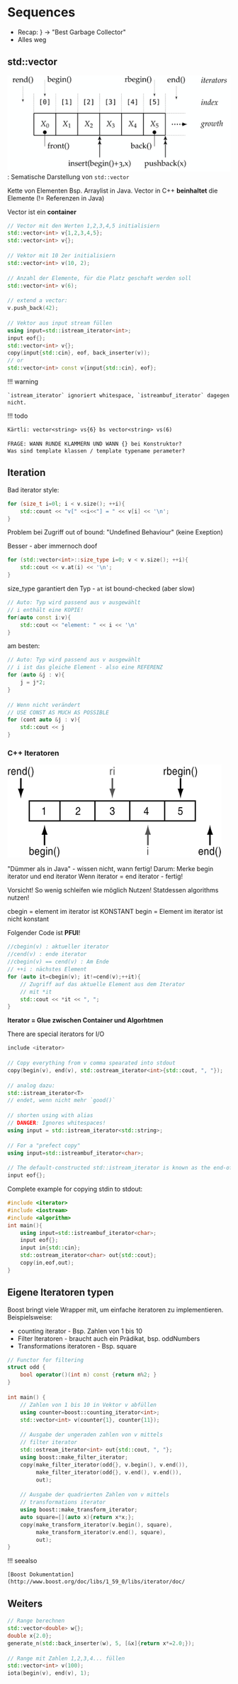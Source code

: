 # Sequences

* Recap: } → "Best Garbage Collector"
* Alles weg

## std::vector

![Sematische Darstellung von std::vector](images/vector.png)
: Sematische Darstellung von `std::vector`

Kette von Elementen Bsp. Arraylist in Java.
Vector in C++ **beinhaltet** die Elemente (!= Referenzen in Java)

Vector ist ein **container**

```c++
// Vector mit den Werten 1,2,3,4,5 initialisiern
std::vector<int> v{1,2,3,4,5};
std::vector<int> v{};

// Vektor mit 10 2er initialisiern
std::vector<int> v(10, 2);

// Anzahl der Elemente, für die Platz geschaft werden soll
std::vector<int> v(6);

// extend a vector:
v.push_back(42);

// Vektor aus input stream füllen
using input=std::istream_iterator<int>;
input eof{};
std::vector<int> v{};
copy(input{std::cin}, eof, back_inserter(v));
// or
std::vector<int> const v{input{std::cin}, eof};
```

!!! warning

    `istream_iterator` ignoriert whitespace, `istreambuf_iterator` dagegen nicht.

!!! todo

    Kärtli: vector<string> vs{6} bs vector<string> vs(6)

    FRAGE: WANN RUNDE KLAMMERN UND WANN {} bei Konstruktor?
    Was sind template klassen / template typename perameter?

## Iteration

Bad iterator style:

```c++
for (size_t i=0l; i < v.size(); ++i){
    std::count << "v[" <<i<<"] = " << v[i] << '\n';
}
```

Problem bei Zugriff out of bound: "Undefined Behaviour" (keine Exeption)

Besser - aber immernoch doof

```c++
for (std::vector<int>::size_type i=0; v < v.size(); ++i){
    std::cout << v.at(i) << '\n';
}
```

size_type garantiert den Typ - `at` ist bound-checked (aber slow)

```c++
// Auto: Typ wird passend aus v ausgewählt
// i enthält eine KOPIE!
for(auto const i:v){
    std::cout << "element: " << i << '\n'
}
```

am besten:

```c++
// Auto: Typ wird passend aus v ausgewählt
// i ist das gleiche Element - also eine REFERENZ
for (auto &j : v){
    j = j*2;
}

// Wenn nicht verändert
// USE CONST AS MUCH AS POSSIBLE
for (cont auto &j : v){
    std::cout << j
}
```

### C++ Iteratoren

![](images/begin_end.png)

"Dümmer als in Java" - wissen nicht, wann fertig!
Darum: Merke begin iterator und end iterator
Wenn iterator = end iterator - fertig!

Vorsicht! So wenig schleifen wie möglich Nutzen!
Statdessen algorithms nutzen!

cbegin = element im iterator ist KONSTANT
begin = Element im iterator ist nicht konstant


Folgender Code ist **PFUI**!

```c++
//cbegin(v) : aktueller iterator
//cend(v) : ende iterator
//cbegin(v) == cend(v) : Am Ende
// ++i : nächstes Element
for (auto it=cbegin(v); it!=cend(v);++it){
    // Zugriff auf das aktuelle Element aus dem Iterator
    // mit *it
    std::cout << *it << ", ";
}
```

**Iterator = Glue zwischen Container und Algorhtmen**

There are special iterators for I/O

```c++
include <iterator>

// Copy everything from v comma spearated into stdout
copy(begin(v), end(v), std::ostream_iterator<int>{std::cout, ", "});

// analog dazu:
std::istream_iterator<T>
// endet, wenn nicht mehr `good()`

// shorten using with alias
// DANGER: Ignores whitespaces!
using input = std::istream_iterator<std::string>;

// For a "prefect copy"
using input=std::istreambuf_iterator<char>;

// The default-constructed std::istream_iterator is known as the end-of-stream iterator
input eof{};
```

Complete example for copying stdin to stdout:

```c++
#include <iterator>
#include <iostream>
#include <algorithm>
int main(){
    using input=std::istreambuf_iterator<char>;
    input eof{};
    input in{std::cin};
    std::ostream_iterator<char> out{std::cout};
    copy(in,eof,out);
}
```


## Eigene Iteratoren typen

Boost bringt viele Wrapper mit, um einfache iteratoren zu implementieren. Beispielsweise:

* counting iterator - Bsp. Zahlen von 1 bis 10
* Filter Iteratoren - braucht auch ein Prädikat, bsp. oddNumbers
* Transformations iteratoren - Bsp. square

```c++
// Functor for filtering
struct odd {
    bool operator()(int n) const {return n%2; }
}

int main() {
    // Zahlen von 1 bis 10 in Vektor v abfüllen
    using counter=boost::counting_iterator<int>;
    std::vector<int> v(counter{1}, counter{11});

    // Ausgabe der ungeraden zahlen von v mittels
    // filter iterator
    std::ostream_iterator<int> out{std::cout, ", "};
    using boost::make_filter_iterator;
    copy(make_filter_iterator(odd{}, v.begin(), v.end()),
         make_filter_iterator(odd{}, v.end(), v.end()),
         out);

    // Ausgabe der quadrierten Zahlen von v mittels
    // transformations iterator
    using boost::make_transform_iterator;
    auto square=[](auto x){return x*x;};
    copy(make_transform_iterator(v.begin(), square),
         make_transform_iterator(v.end(), square),
         out);
}
```

!!! seealso

    [Boost Dokumentation](http://www.boost.org/doc/libs/1_59_0/libs/iterator/doc/


## Weiters

```c++
// Range berechnen
std::vector<double> w{};
double x{2.0};
generate_n(std::back_inserter(w), 5, [&x]{return x*=2.0;});

// Range mit Zahlen 1,2,3,4... füllen
std::vector<int> v(100);
iota(begin(v), end(v), 1);
```
